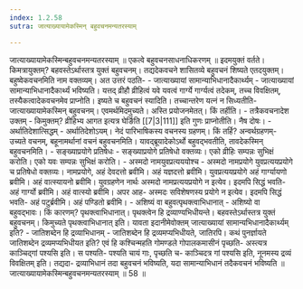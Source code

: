 ```yaml
---
index: 1.2.58
sutra: जात्याख्यायामेकस्मिन् बहुवचनमन्यतरस्याम्

---
```

 जात्याख्यायामेकस्मिन्बहुवचनमन्यतरस्याम् ॥ एकत्वे बहुवचनसाधनाधिकरणम् ॥ इदमयुक्तं वर्तते। किमत्रायुक्तम्? बहवस्तेऽर्थास्तत्र युक्तं बहुवचनम्। तद्यदेकवचने शासितव्ये बहुवचनं शिष्यते एतदयुक्तम्। बहुष्वेकवचनमिति नाम वक्तव्यम्। अत उत्तरं पठति- - जात्याख्यायां सामान्याभिधानादैकार्थ्यम् - जात्याख्यायां सामान्याभिधानादैकार्थ्यं भविष्यति। यत्तद् व्रीहौ व्रीहित्वं यवे यवत्वं गार्ग्ये गार्ग्यत्वं तदेकम्, तच्च विवक्षितम्, तस्यैकत्वादेकवचनमेव प्राप्नोति। इष्यते च बहुवचनं स्यादिति। तच्चान्तरेण यत्नं न सिध्यतीति- जात्याख्यायामेकस्मिन् बहुवचनम्। एवमर्थमिदमुच्यते। अस्ति प्रयोजनमेतत्। किं तर्हीति। - तत्रैकवचनादेश उक्तम् - किमुक्तम्? व्रीहिभ्य आगत इत्यत्र घेर्ङिति [[7|3|111]] इति गुणः प्राप्नोतीति। नैष दोषः। - अर्थातिदेशात्सिद्धम् - अर्थातिदेशोऽयम्। नेदं पारिभाषिकस्य वचनस्य ग्रहणम्। किं तर्हि? अन्वर्थग्रहणम्- उच्यते वचनम्, बहूनामर्थानां वचनं बहुवचनमिति। यावद्ब्रूयादेकोऽर्थो बहुवद्भवतीति, तावदेकस्मिन् बहुवचनमिति। - सङ्ख्याप्रयोगे प्रतिषेधः - सङ्ख्याप्रयोगे प्रतिषेधो वक्तव्यः। एको व्रीहिः सम्पन्नः सुभिक्षं करोति। एको यवः सम्पन्नः सुभिक्षं करोति। - अस्मदो नामयुवप्रत्यययोश्च - अस्मदो नामप्रयोगे युवप्रत्ययप्रयोगे च प्रतिषेधो वक्तव्यः। नामप्रयोगे, अहं देवदत्तो ब्रवीमि। अहं यज्ञदत्तो ब्रवीमि। युवप्रत्ययप्रयोगे अहं गार्ग्यायणो ब्रवीमि। अहं वात्स्यायनो ब्रवीमि। युवग्रहणेन नार्थः अस्मदो नामप्रत्ययप्रयोगे न इत्येव। इदमपि सिद्धं भवति- अहं गार्ग्यो ब्रवीमि। अहं वात्स्यो ब्रवीमि। अपर आह- अस्मदः सविशेषणस्य प्रयोगे न इत्येव। इदमपि सिद्धं भवति- अहं पटुर्ब्रवीमि। अहं पण्डितो ब्रवीमि। - अशिष्यं वा बहुवत्पृथक्त्वाभिधानात् - अशिष्यो वा बहुवद्भावः। किं कारणम्? पृथक्त्वाभिधानात्। पृथक्त्वेन हि द्रव्याण्यभिधीयन्ते। बहवस्तेऽर्थास्तत्र युक्तं बहुवचनम्। किमुच्यते पृथक्त्वाभिधानात् इति। यावता इदानीमेवोक्तम् जात्याख्यायां सामान्यभिधानादैकार्थ्यम् इति? - जातिशब्देन हि द्रव्याभिधानम् - जातिशब्देन हि द्रव्यमप्यभिधीयते, जातिरपि। कथं पुनर्ज्ञायते जातिशब्देन द्रव्यमप्यभिधीयत इति? एवं हि कश्चिन्महति गोमण्डले गोपालकमासीनं पृच्छति- अस्त्यत्र काञ्चिद्गां पश्यसि इति। स पश्यति- पश्यति चायं गाः, पृच्छति च- काञ्चिदत्र गां पश्यसि इति, नूनमस्य द्रव्यं विवक्षितम् इति। तद्यदा- द्रव्याभिधानं तदा बहुवचनं भविष्यति, यदा सामान्याभिधानं तदैकवचनं भविष्यति ॥ जात्याख्यायामेकस्मिन्बहुवचनमन्यतरस्याम् ॥ 58 ॥ 